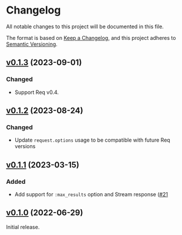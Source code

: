 # Changelog

All notable changes to this project will be documented in this file.

The format is based on [Keep a Changelog](https://keepachangelog.com/en/1.0.0/),
and this project adheres to [Semantic Versioning](https://semver.org/spec/v2.0.0.html).

## [v0.1.3](https://github.com/livebook-dev/req_bigquery/tree/v0.1.3) (2023-09-01)

### Changed

- Support Req v0.4.

## [v0.1.2](https://github.com/livebook-dev/req_bigquery/tree/v0.1.2) (2023-08-24)

### Changed

- Update `request.options` usage to be compatible with future Req versions

## [v0.1.1](https://github.com/livebook-dev/req_bigquery/tree/v0.1.1) (2023-03-15)

### Added

- Add support for `:max_results` option and Stream response ([#21](https://github.com/livebook-dev/req_bigquery/pull/21)

## [v0.1.0](https://github.com/livebook-dev/req_bigquery/tree/v0.1.0) (2022-06-29)

Initial release.
